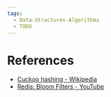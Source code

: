 ```yaml
---
tags:
  - Data-Structures-Algorithms
  - TODO
---
```


# References

- [Cuckoo hashing - Wikipedia](https://en.wikipedia.org/wiki/Cuckoo_hashing)
- [Redis: Bloom Filters - YouTube](https://youtu.be/C27lZKhiKiA?si=v6k6mwRSwpSP5mS_)
